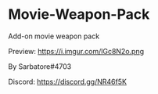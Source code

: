 # Movie-Weapon-Pack

Add-on movie weapon pack

Preview: https://i.imgur.com/lGc8N2o.png

By Sarbatore#4703

Discord: https://discord.gg/NR46f5K

